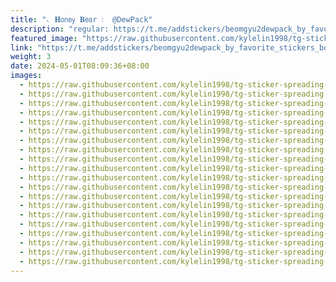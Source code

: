 ```yaml
---
title: "𝁘 𝐇𝗈𝗇𝖾𝗒 𝐁𝖾𝖺r ꧇  @DewPack"
description: "regular: https://t.me/addstickers/beomgyu2dewpack_by_favorite_stickers_bot"
featured_image: "https://raw.githubusercontent.com/kylelin1998/tg-sticker-spreading-worldwide-images/main/img/d657d9c0-14ce-4480-a6cc-e757e66b55b7.jpg"
link: "https://t.me/addstickers/beomgyu2dewpack_by_favorite_stickers_bot"
weight: 3
date: 2024-05-01T08:09:36+08:00
images:
  - https://raw.githubusercontent.com/kylelin1998/tg-sticker-spreading-worldwide-images/main/img/d657d9c0-14ce-4480-a6cc-e757e66b55b7.jpg
  - https://raw.githubusercontent.com/kylelin1998/tg-sticker-spreading-worldwide-images/main/img/9c1c18c4-b94e-4887-911f-634d724f0c29.jpg
  - https://raw.githubusercontent.com/kylelin1998/tg-sticker-spreading-worldwide-images/main/img/c381b13f-6501-45d0-bdcb-ebf6068359a3.jpg
  - https://raw.githubusercontent.com/kylelin1998/tg-sticker-spreading-worldwide-images/main/img/a3b6f22f-94be-4d7b-b694-3a9de8232e77.jpg
  - https://raw.githubusercontent.com/kylelin1998/tg-sticker-spreading-worldwide-images/main/img/dd73ac4f-0ac5-4926-a418-c11315754c40.jpg
  - https://raw.githubusercontent.com/kylelin1998/tg-sticker-spreading-worldwide-images/main/img/e1064215-3894-4bdb-b18a-9e7b92372cd4.jpg
  - https://raw.githubusercontent.com/kylelin1998/tg-sticker-spreading-worldwide-images/main/img/b54fee84-d2c5-474b-a888-a40f537f90ff.jpg
  - https://raw.githubusercontent.com/kylelin1998/tg-sticker-spreading-worldwide-images/main/img/2d06522b-810d-4cbe-ae71-b5210c7efd35.jpg
  - https://raw.githubusercontent.com/kylelin1998/tg-sticker-spreading-worldwide-images/main/img/ad0bb0b3-28aa-4951-8e5e-ba0d6592a68d.jpg
  - https://raw.githubusercontent.com/kylelin1998/tg-sticker-spreading-worldwide-images/main/img/9cdcf4b8-9ab9-4b90-8e3f-2ba7d4a273c5.jpg
  - https://raw.githubusercontent.com/kylelin1998/tg-sticker-spreading-worldwide-images/main/img/06f28b07-7faf-4468-9250-768a582d5c82.jpg
  - https://raw.githubusercontent.com/kylelin1998/tg-sticker-spreading-worldwide-images/main/img/8894293a-ff30-4652-bfbb-6130a7931d80.jpg
  - https://raw.githubusercontent.com/kylelin1998/tg-sticker-spreading-worldwide-images/main/img/7655de6d-315c-4dd1-a700-aa289b3ff537.jpg
  - https://raw.githubusercontent.com/kylelin1998/tg-sticker-spreading-worldwide-images/main/img/55da6a59-6fb7-49ec-bcf2-fdd14afc7094.jpg
  - https://raw.githubusercontent.com/kylelin1998/tg-sticker-spreading-worldwide-images/main/img/6656392b-ccfe-48e6-8829-913172a2dd60.jpg
  - https://raw.githubusercontent.com/kylelin1998/tg-sticker-spreading-worldwide-images/main/img/f1dbe175-26d9-45b6-92d8-8aae58f93e18.jpg
  - https://raw.githubusercontent.com/kylelin1998/tg-sticker-spreading-worldwide-images/main/img/320309bb-3dce-4a05-a1f7-49a43736a1c5.jpg
  - https://raw.githubusercontent.com/kylelin1998/tg-sticker-spreading-worldwide-images/main/img/dd05f925-862b-4c3c-b073-a616287a1858.jpg
  - https://raw.githubusercontent.com/kylelin1998/tg-sticker-spreading-worldwide-images/main/img/9f13d18d-bb56-4cea-92c9-d1975097ea15.jpg
  - https://raw.githubusercontent.com/kylelin1998/tg-sticker-spreading-worldwide-images/main/img/71b47be8-f87a-4024-a2c2-b89e38b3ab85.jpg
---
```

